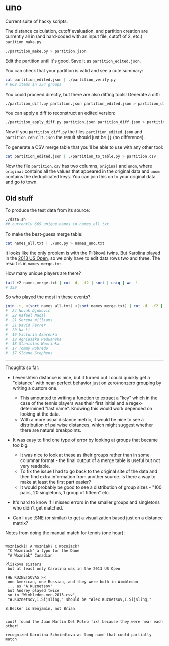# uno

Current suite of hacky scripts:

The distance calculation, cutoff evaluation, and partition creation are currently all in (and hard-coded with an input file, cutoff of 2, etc.) `parition_make.py`.

```bash
./partition_make.py > partition.json
```

Edit the partition until it's good. Save it as `partition_edited.json`.

You can check that your partition is valid and see a cute summary:

```bash
cat partition_edited.json | ./partition_verify.py
# 669 items in 354 groups
```

You could proceed directly, but there are also diffing tools! Generate a diff:

```bash
./partition_diff.py partition.json partition_edited.json > partition_diff.json
```

You can apply a diff to reconstruct an edited version:

```bash
./partition_apply_diff.py partition.json partition_diff.json > partition_rebuilt.json
```

Now if you `partition_diff.py` the files `partition_edited.json` and `partition_rebuilt.json` the result should just be `{}` (no difference).

To generate a CSV merge table that you'll be able to use with any other tool:

```bash
cat partition_edited.json | ./partition_to_table.py > partition.csv
```

Now the file `partition.csv` has two columns, `original` and `unom`, where `original` contains all the values that appeared in the original data and `unom` contains the deduplicated keys. You can join this on to your original data and go to town.


## Old stuff

To produce the test data from its source:

```bash
./data.sh
## currently 669 unique names in names_all.txt
```

To make the best-guess merge table:

```bash
cat names_all.txt | ./uno.py > names_uno.txt
```

It looks like the only problem is with the Plíšková twins. But Karolína played in the [2013 US Open](http://en.wikipedia.org/wiki/2013_US_Open_%E2%80%93_Women%27s_Singles), so we only have to edit data rows two and three. The result is in `names_merge.txt`.

How many unique players are there?

```bash
tail +2 names_merge.txt | cut -d, -f2 | sort | uniq | wc -l
# 359
```

So who played the most in these events?

```bash
join -t, <(sort names_all.txt) <(sort names_merge.txt) | cut -d, -f2 | sort | uniq -c | sort -nr | head
#  24 Novak Djokovic
#  22 Rafael Nadal
#  21 Serena Williams
#  21 David Ferrer
#  20 Na Li
#  19 Victoria Azarenka
#  19 Agnieszka Radwanska
#  18 Stanislas Wawrinka
#  17 Tommy Robredo
#  17 Sloane Stephens
```

---

Thoughts so far:

 * Levenshtein distance is nice, but it turned out I could quickly get a "distance" with near-perfect behavior just on zero/nonzero grouping by writing a custom one.
     * This amounted to writing a function to extract a "key" which in the case of the tennis players was their first initial and a regex-determined "last name". Knowing this would work depended on looking at the data.
     * With a more usual distance metric, it would be nice to see a distribution of pairwise distances, which might suggest whether there are natural breakpoints.
 * It was easy to find one type of error by looking at groups that became too big.
     * It was nice to look at these as their groups rather than in some columnar format - the final output of a merge table is useful but not very readable.
     * To fix the issue I had to go back to the original site of the data and then find extra information from another source. Is there a way to make at least the first part easier?
     * It would probably be good to see a distribution of group sizes - "100 pairs, 20 singletons, 1 group of fifteen" etc.
 * It's hard to know if I missed errors in the smaller groups and singletons who didn't get matched.

 * Can I use tSNE (or similar) to get a visualization based just on a distance matrix?

Notes from doing the manual match for tennis (one hour):

```

Wozniacki! A Wozniak? C Wozniack?
 "C Wozniack" a typo for the Dane
 "A Wozniak" Canadian

Pliskova sisters
 but at least only Carolina was in the 2013 US Open

THE KUZNETSOVAS ><
 one American, one Russian, and they were both in Wimbledon
 ... as "A.Kuznetsov"
 but Andrey played twice
 so in "Wimbledon-men-2013.csv",
 "A.Kuznetsov,I.Sijsling," should be "Alex Kuznetsov,I.Sijsling,"

B.Becker is Benjamin, not Brian


cool! found the Juan Martin Del Potro fix! because they were near each other!

recognized Karolina Schmiedlova as long name that could partially match
```
